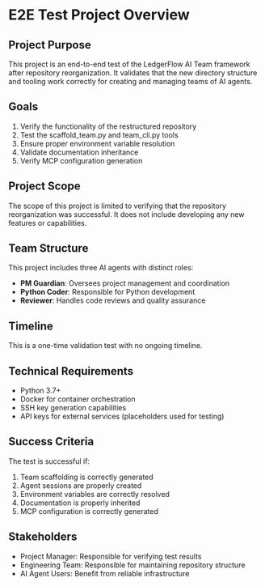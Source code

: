 # E2E Test Project Overview

## Project Purpose

This project is an end-to-end test of the LedgerFlow AI Team framework after repository reorganization. It validates that the new directory structure and tooling work correctly for creating and managing teams of AI agents.

## Goals

1. Verify the functionality of the restructured repository
2. Test the scaffold_team.py and team_cli.py tools
3. Ensure proper environment variable resolution
4. Validate documentation inheritance
5. Verify MCP configuration generation

## Project Scope

The scope of this project is limited to verifying that the repository reorganization was successful. It does not include developing any new features or capabilities.

## Team Structure

This project includes three AI agents with distinct roles:

- **PM Guardian**: Oversees project management and coordination
- **Python Coder**: Responsible for Python development
- **Reviewer**: Handles code reviews and quality assurance

## Timeline

This is a one-time validation test with no ongoing timeline.

## Technical Requirements

- Python 3.7+
- Docker for container orchestration
- SSH key generation capabilities
- API keys for external services (placeholders used for testing)

## Success Criteria

The test is successful if:

1. Team scaffolding is correctly generated
2. Agent sessions are properly created
3. Environment variables are correctly resolved
4. Documentation is properly inherited
5. MCP configuration is correctly generated

## Stakeholders

- Project Manager: Responsible for verifying test results
- Engineering Team: Responsible for maintaining repository structure
- AI Agent Users: Benefit from reliable infrastructure 